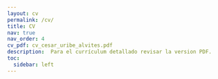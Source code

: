 ```yaml
---
layout: cv
permalink: /cv/
title: CV
nav: true
nav_order: 4
cv_pdf: cv_cesar_uribe_alvites.pdf
description:  Para el currículum detallado revisar la version PDF.
toc:
  sidebar: left
---
```

